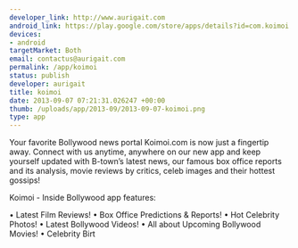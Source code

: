 ```yaml
--- 
developer_link: http://www.aurigait.com
android_link: https://play.google.com/store/apps/details?id=com.koimoi.android&hl=en
devices: 
- android
targetMarket: Both
email: contactus@aurigait.com
permalink: /app/koimoi
status: publish
developer: aurigait
title: koimoi
date: 2013-09-07 07:21:31.026247 +00:00
thumb: /uploads/app/2013-09/2013-09-07-koimoi.png
type: app
---
```


Your favorite Bollywood news portal Koimoi.com is now just a fingertip away. Connect with us anytime, anywhere on our new app and keep yourself updated with B-town’s latest news, our famous box office reports and its analysis, movie reviews by critics, celeb images and their hottest gossips!

Koimoi - Inside Bollywood app features:

• Latest Film Reviews!
• Box Office Predictions & Reports!
• Hot Celebrity Photos!
• Latest Bollywood Videos!
• All about Upcoming Bollywood Movies!
• Celebrity Birt
